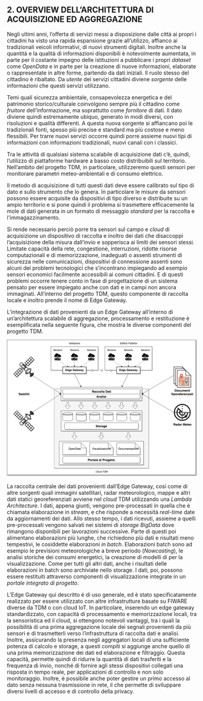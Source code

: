 ## 2. OVERVIEW DELL’ARCHITETTURA DI ACQUISIZIONE ED AGGREGAZIONE

Negli ultimi anni, l’offerta di servizi messi a disposizione dalle città ai
propri i cittadini ha visto una rapida espansione grazie all’utilizzo, affianco
ai tradizionali veicoli informativi, di nuovi strumenti digitali. Inoltre anche
la quantità e la qualità di informazioni disponibili è notevolmente aumentata,
in parte per il costante impegno delle istituzioni a pubblicare i propri
*dataset* come *OpenData* e in parte per la creazione di nuove informazioni,
elaborate o rappresentate in altre forme, partendo da dati iniziali. Il ruolo
stesso del cittadino è ribaltato. Da *utente* dei servizi cittadini diviene
*sorgente* delle informazioni che questi servizi utilizzano.

Temi quali sicurezza ambientale, consapevolezza energetica e del patrimonio
storico/culturale coinvolgono sempre più il cittadino come *fruitore*
dell’informazione, ma soprattutto come *fornitore* di dati. Il dato diviene
quindi estremamente ubiquo, generato in modi diversi, con risoluzioni e qualità
differenti. A questa nuova sorgente si affiancano poi le tradizionali fonti,
spesso più precise e standard ma più costose e meno flessibili. Per trarre
nuovi servizi occorre quindi porre assieme nuovi tipi di informazioni con
informazioni tradizionali, nuovi canali con i classici.

Tra le attività di qualsiasi sistema scalabile di acquisizione dati c’è,
quindi, l’utilizzo di piattaforme hardware a basso costo distribuibili sul
territorio. Nell’ambito del progetto TDM, in particolare, utilizzeremo questi
sensori per monitorare parametri meteo-ambientali e di consumo elettrico.

Il metodo di acquisizione di tutti questi dati deve essere calibrato sul tipo
di dato e sullo strumento che lo genera. In particolare le misure da sensori
possono essere acquisite da dispositivi di tipo diverso e distribuite su un
ampio territorio e si pone quindi il problema si trasmettere efficacemente la
mole di dati generata in un formato di messaggio *standard* per la raccolta e
l'immagazzinamento.

Si rende necessario perciò porre tra sensori sul campo e *cloud* di
acquisizione un dispositivo di raccolta e inoltro dei dati che disaccoppi
l’acquisizione della misura dall’invio e sopperisca ai limiti dei sensori
stessi. Limitate capacità della rete, congestione, interruzioni, ridotte
risorse computazionali e di memorizzazione, inadeguati o assenti strumenti di
sicurezza nelle comunicazioni, dispositivi di connessione assenti sono alcuni
dei problemi tecnologici che s’incontrano impiegando ad esempio sensori
economici facilmente accessibili ai comuni cittadini. E di questi problemi
occorre tenere conto in fase di progettazione di un sistema pensato per essere
impiegato anche con dati e in campi non ancora immaginati. All’interno del
progetto TDM, questo componente di raccolta locale e inoltro prende il nome di
Edge Gateway.  

L’integrazione di dati provenienti da un Edge Gateway all’interno di
un’architettura scalabile di aggregazione, processamento e restituzione è
esemplificata nella seguente figura, che mostra le diverse componenti del
progetto TDM. 

![Diagramma dei componenti TDM](../../img/TDM-Block-Diagram-ITA.png)

La raccolta centrale dei dati provenienti dall’Edge Gateway, così come di altre
sorgenti quali immagini satellitari, radar meteorologico, mappe e altri dati
statici georeferenziati avviene nel *cloud* TDM utilizzando una *Lambda
Architecture*. I dati, appena giunti, vengono pre-processati in quella che è
chiamata elaborazione in *stream*, e che risponde a necessità *real-time* date
da aggiornamenti dei dati. Allo stesso tempo, i dati ricevuti, assieme a quelli
pre-processati vengono salvati nei sistemi di *storage BigData* dove rimangono
disponibili per lavorazioni successive. Parte di questi poi alimentano
elaborazioni più lunghe, che richiedono più dati e risultati meno tempestivi,
le cosiddette elaborazioni *in batch*. Elaborazioni batch sono ad esempio le
previsioni meteorologiche a breve periodo (*Nowcasting*), le analisi storiche
dei consumi energetici, la creazione di modelli di per la visualizzazione. Come
per tutti gli altri dati, anche i risultati delle elaborazioni in batch sono
archiviate nello storage. I dati, poi, possono essere restituiti attraverso
componenti di visualizzazione integrate in un *portale integrato di progetto*.

L’Edge Gateway qui descritto è di uso generale, ed è stato specificatamente
realizzato per essere utilizzato con altre infrastrutture basate su FIWARE
diverse da TDM o con cloud IoT. In particolare, inserendo un edge gateway
standardizzato, con capacità di processamento e memorizzazione locali, tra la
sensoristica ed il cloud, si ottengono notevoli vantaggi, tra i quali la
possibilità di una prima aggregazione locale dei segnali provenienti da più
sensori e di trasmetterli verso l’infrastruttura di raccolta dati e analisi.
Inoltre, assicurando la presenza negli aggregatori locali di una sufficiente
potenza di calcolo e storage, a questi compiti si aggiunge anche quello di una
prima memorizzazione dei dati ed elaborazione e filtraggio. Questa capacità,
permette quindi di ridurre la quantità di dati trasferiti e la frequenza di
invio, nonché di fornire agli stessi dispositivi collegati una risposta in
tempo reale, per applicazioni di controllo e non solo monitoraggio. Inoltre, è
possibile anche poter gestire un primo accesso al dato senza nessuna
trasmissione in rete, il che permette di sviluppare diversi livelli di accesso
e di controllo della privacy.

